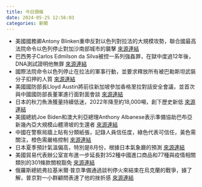 ```yaml
---
title: 今日頭條
date: 2024-05-25 12:56:03
categories: 新聞            
---
```

- 美國國務卿Antony Blinken重申反對以色列對拉法的大規模攻勢，聯合國最高法院命令以色列停止對加沙南部城市的襲擊 [來源連結](https://www.theguardian.com/world/live/2024/may/25/israel-gaza-war-icj-rafah-hamas-benjamin-netanyahu-middle-east)
- 巴西男子Carlos Edmilson da Silva被控一系列強姦罪，在獄中度過12年後，DNA測試證明他無罪 [來源連結](https://www.theguardian.com/world/article/2024/may/25/brazil-man-freed-prison-accused-rape)
- 國際法院命令以色列停止在拉法的軍事行動，並要求釋放所有被巴勒斯坦武裝分子扣押的人質 [來源連結](https://www.japantimes.co.jp/news/2024/05/25/world/politics/icj-israel-rafah-halt-order/)
- 美國國防部長Lloyd Austin將前往新加坡參加香格里拉對話安全會議，並首次與中國國防部長董軍進行面對面會談 [來源連結](https://www.japantimes.co.jp/news/2024/05/25/asia-pacific/china-us-defense-chiefs-taiwan-military-exercises-end/)
- 日本的秋刀魚漁獲量持續低迷，2022年降至約18,000噸，創下歷史新低 [來源連結](https://www.japantimes.co.jp/news/2024/05/25/japan/japan-saury-fade/)
- 美國總統Joe Biden和澳大利亞總理Anthony Albanese表示準備協助巴布亞新幾內亞大規模山體滑坡的生還者 [來源連結](https://www.npr.org/2024/05/25/nx-s1-4981200/papua-new-guinea-landslide-survivors-emergency-convoy)
- 中國在警察局牆上貼有分類紙張，記錄人員信任度，綠色代表可信任，黃色需關注，橙色需嚴格控制 [來源連結](https://www.japantimes.co.jp/news/2024/05/25/asia-pacific/politics/china-xi-jinping-surveillance/)
- 日本夏季預計氣溫偏高，特別是8月份，根據日本氣象廳的預測 [來源連結](https://www.japantimes.co.jp/news/2024/05/25/japan/japan-summer-scorch-likely/)
- 美國貿易代表辦公室宣布進一步延長對352種中國進口商品和77種與疫情相關類別的301條款關稅豁免 [來源連結](https://www.japantimes.co.jp/business/2024/05/25/economy/ustr-china-tariffs-extension/)
- 俄羅斯總統弗拉基米爾·普京準備通過談判停火來結束在烏克蘭的戰爭，據了解，普京對一小群顧問表達了他的挫折感 [來源連結](https://www.japantimes.co.jp/news/2024/05/25/world/politics/putin-russia-ukraine-ceasefire/)



